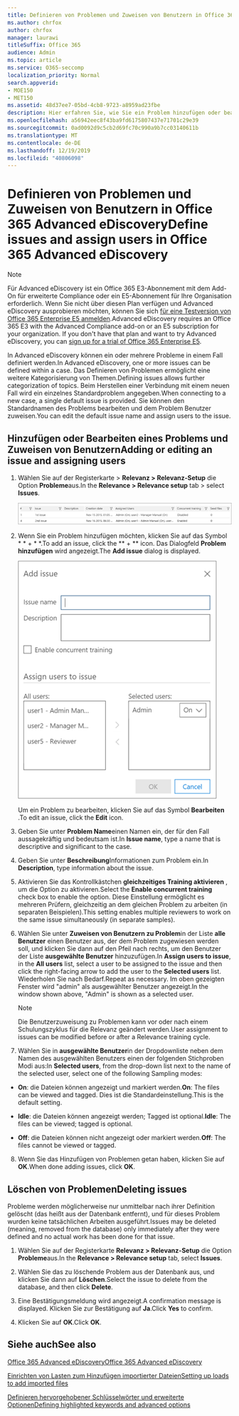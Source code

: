 ```yaml
---
title: Definieren von Problemen und Zuweisen von Benutzern in Office 365 Advanced eDiscovery
ms.author: chrfox
author: chrfox
manager: laurawi
titleSuffix: Office 365
audience: Admin
ms.topic: article
ms.service: O365-seccomp
localization_priority: Normal
search.appverid:
- MOE150
- MET150
ms.assetid: 48d37ee7-05bd-4cb8-9723-a8959ad23fbe
description: Hier erfahren Sie, wie Sie ein Problem hinzufügen oder bearbeiten, indem Sie ihm Benutzer zuweisen oder ein Problem für einen eDiscovery-Fall in Office 365 Advanced eDiscovery löschen.
ms.openlocfilehash: a56942eec8f43ba9fd6175807437e71701c29e39
ms.sourcegitcommit: 0ad0092d9c5cb2d69fc70c990a9b7cc03140611b
ms.translationtype: MT
ms.contentlocale: de-DE
ms.lasthandoff: 12/19/2019
ms.locfileid: "40806098"
---
```

# <a name="define-issues-and-assign-users-in-office-365-advanced-ediscovery"></a><span data-ttu-id="03728-103">Definieren von Problemen und Zuweisen von Benutzern in Office 365 Advanced eDiscovery</span><span class="sxs-lookup"><span data-stu-id="03728-103">Define issues and assign users in Office 365 Advanced eDiscovery</span></span>

> [!NOTE]
> <span data-ttu-id="03728-p101">Für Advanced eDiscovery ist ein Office 365 E3-Abonnement mit dem Add-On für erweiterte Compliance oder ein E5-Abonnement für Ihre Organisation erforderlich. Wenn Sie nicht über diesen Plan verfügen und Advanced eDiscovery ausprobieren möchten, können Sie sich [für eine Testversion von Office 365 Enterprise E5 anmelden](https://go.microsoft.com/fwlink/p/?LinkID=698279).</span><span class="sxs-lookup"><span data-stu-id="03728-p101">Advanced eDiscovery requires an Office 365 E3 with the Advanced Compliance add-on or an E5 subscription for your organization. If you don't have that plan and want to try Advanced eDiscovery, you can [sign up for a trial of Office 365 Enterprise E5](https://go.microsoft.com/fwlink/p/?LinkID=698279).</span></span> 
  
<span data-ttu-id="03728-106">In Advanced eDiscovery können ein oder mehrere Probleme in einem Fall definiert werden.</span><span class="sxs-lookup"><span data-stu-id="03728-106">In Advanced eDiscovery, one or more issues can be defined within a case.</span></span> <span data-ttu-id="03728-107">Das Definieren von Problemen ermöglicht eine weitere Kategorisierung von Themen.</span><span class="sxs-lookup"><span data-stu-id="03728-107">Defining issues allows further categorization of topics.</span></span> <span data-ttu-id="03728-108">Beim Herstellen einer Verbindung mit einem neuen Fall wird ein einzelnes Standardproblem angegeben.</span><span class="sxs-lookup"><span data-stu-id="03728-108">When connecting to a new case, a single default issue is provided.</span></span> <span data-ttu-id="03728-109">Sie können den Standardnamen des Problems bearbeiten und dem Problem Benutzer zuweisen.</span><span class="sxs-lookup"><span data-stu-id="03728-109">You can edit the default issue name and assign users to the issue.</span></span> 
  
## <a name="adding-or-editing-an-issue-and-assigning-users"></a><span data-ttu-id="03728-110">Hinzufügen oder Bearbeiten eines Problems und Zuweisen von Benutzern</span><span class="sxs-lookup"><span data-stu-id="03728-110">Adding or editing an issue and assigning users</span></span>

1. <span data-ttu-id="03728-111">Wählen Sie auf der Registerkarte \> **Relevanz \> Relevanz-Setup** die Option **Probleme**aus.</span><span class="sxs-lookup"><span data-stu-id="03728-111">In the **Relevance \> Relevance setup** tab \> select **Issues**.</span></span>
    
    ![Probleme beim Einrichten von Relevanz](media/dfd8f9ef-b167-4ed9-980e-00ae98a97169.png)
  
2. <span data-ttu-id="03728-113">Wenn Sie ein Problem hinzufügen möchten, klicken Sie auf das Symbol \* \* + \* \*.</span><span class="sxs-lookup"><span data-stu-id="03728-113">To add an issue, click the \*\* + \*\* icon.</span></span> <span data-ttu-id="03728-114">Das Dialogfeld **Problem hinzufügen** wird angezeigt.</span><span class="sxs-lookup"><span data-stu-id="03728-114">The **Add issue** dialog is displayed.</span></span> 
    
    ![Problem beim Hinzufügen des Relevanz-Setups](media/c8e94982-139a-472a-b85d-282f2d742046.png)
  
    <span data-ttu-id="03728-116">Um ein Problem zu bearbeiten, klicken Sie auf das Symbol **Bearbeiten** .</span><span class="sxs-lookup"><span data-stu-id="03728-116">To edit an issue, click the **Edit** icon.</span></span> 
    
3. <span data-ttu-id="03728-117">Geben Sie unter **Problem Name**einen Namen ein, der für den Fall aussagekräftig und bedeutsam ist.</span><span class="sxs-lookup"><span data-stu-id="03728-117">In **Issue name**, type a name that is descriptive and significant to the case.</span></span> 
    
4. <span data-ttu-id="03728-118">Geben Sie unter **Beschreibung**Informationen zum Problem ein.</span><span class="sxs-lookup"><span data-stu-id="03728-118">In **Description**, type information about the issue.</span></span>
    
5. <span data-ttu-id="03728-119">Aktivieren Sie das Kontrollkästchen **gleichzeitiges Training aktivieren** , um die Option zu aktivieren.</span><span class="sxs-lookup"><span data-stu-id="03728-119">Select the **Enable concurrent training** check box to enable the option.</span></span> <span data-ttu-id="03728-120">Diese Einstellung ermöglicht es mehreren Prüfern, gleichzeitig an dem gleichen Problem zu arbeiten (in separaten Beispielen).</span><span class="sxs-lookup"><span data-stu-id="03728-120">This setting enables multiple reviewers to work on the same issue simultaneously (in separate samples).</span></span> 
    
6. <span data-ttu-id="03728-121">Wählen Sie unter **Zuweisen von Benutzern zu Problem**in der Liste **alle Benutzer** einen Benutzer aus, der dem Problem zugewiesen werden soll, und klicken Sie dann auf den Pfeil nach rechts, um den Benutzer der Liste **ausgewählte Benutzer** hinzuzufügen.</span><span class="sxs-lookup"><span data-stu-id="03728-121">In **Assign users to issue**, in the **All users** list, select a user to be assigned to the issue and then click the right-facing arrow to add the user to the **Selected users** list.</span></span> <span data-ttu-id="03728-122">Wiederholen Sie nach Bedarf.</span><span class="sxs-lookup"><span data-stu-id="03728-122">Repeat as necessary.</span></span> <span data-ttu-id="03728-123">Im oben gezeigten Fenster wird "admin" als ausgewählter Benutzer angezeigt.</span><span class="sxs-lookup"><span data-stu-id="03728-123">In the window shown above, "Admin" is shown as a selected user.</span></span> 
    
    > [!NOTE]
    > <span data-ttu-id="03728-124">Die Benutzerzuweisung zu Problemen kann vor oder nach einem Schulungszyklus für die Relevanz geändert werden.</span><span class="sxs-lookup"><span data-stu-id="03728-124">User assignment to issues can be modified before or after a Relevance training cycle.</span></span> 
  
7. <span data-ttu-id="03728-125">Wählen Sie in **ausgewählte Benutzer**in der Dropdownliste neben dem Namen des ausgewählten Benutzers einen der folgenden Stichproben Modi aus:</span><span class="sxs-lookup"><span data-stu-id="03728-125">In **Selected users**, from the drop-down list next to the name of the selected user, select one of the following Sampling modes:</span></span> 
    
  - <span data-ttu-id="03728-126">**On**: die Dateien können angezeigt und markiert werden.</span><span class="sxs-lookup"><span data-stu-id="03728-126">**On**: The files can be viewed and tagged.</span></span> <span data-ttu-id="03728-127">Dies ist die Standardeinstellung.</span><span class="sxs-lookup"><span data-stu-id="03728-127">This is the default setting.</span></span>
    
  - <span data-ttu-id="03728-128">**Idle**: die Dateien können angezeigt werden; Tagged ist optional.</span><span class="sxs-lookup"><span data-stu-id="03728-128">**Idle**: The files can be viewed; tagged is optional.</span></span>
    
  - <span data-ttu-id="03728-129">**Off**: die Dateien können nicht angezeigt oder markiert werden.</span><span class="sxs-lookup"><span data-stu-id="03728-129">**Off**: The files cannot be viewed or tagged.</span></span>
    
8. <span data-ttu-id="03728-130">Wenn Sie das Hinzufügen von Problemen getan haben, klicken Sie auf **OK**.</span><span class="sxs-lookup"><span data-stu-id="03728-130">When done adding issues, click **OK**.</span></span>
    
## <a name="deleting-issues"></a><span data-ttu-id="03728-131">Löschen von Problemen</span><span class="sxs-lookup"><span data-stu-id="03728-131">Deleting issues</span></span>

<span data-ttu-id="03728-132">Probleme werden möglicherweise nur unmittelbar nach ihrer Definition gelöscht (das heißt aus der Datenbank entfernt), und für dieses Problem wurden keine tatsächlichen Arbeiten ausgeführt.</span><span class="sxs-lookup"><span data-stu-id="03728-132">Issues may be deleted (meaning, removed from the database) only immediately after they were defined and no actual work has been done for that issue.</span></span> 
  
1. <span data-ttu-id="03728-133">Wählen Sie auf der Registerkarte **Relevanz \> Relevanz-Setup** die Option **Probleme**aus.</span><span class="sxs-lookup"><span data-stu-id="03728-133">In the **Relevance \> Relevance setup** tab, select **Issues**.</span></span>
    
2. <span data-ttu-id="03728-134">Wählen Sie das zu löschende Problem aus der Datenbank aus, und klicken Sie dann auf **Löschen**.</span><span class="sxs-lookup"><span data-stu-id="03728-134">Select the issue to delete from the database, and then click **Delete**.</span></span>
    
3. <span data-ttu-id="03728-135">Eine Bestätigungsmeldung wird angezeigt.</span><span class="sxs-lookup"><span data-stu-id="03728-135">A confirmation message is displayed.</span></span> <span data-ttu-id="03728-136">Klicken Sie zur Bestätigung auf **Ja**.</span><span class="sxs-lookup"><span data-stu-id="03728-136">Click **Yes** to confirm.</span></span> 
    
4. <span data-ttu-id="03728-137">Klicken Sie auf **OK**.</span><span class="sxs-lookup"><span data-stu-id="03728-137">Click **OK**.</span></span>
    
## <a name="see-also"></a><span data-ttu-id="03728-138">Siehe auch</span><span class="sxs-lookup"><span data-stu-id="03728-138">See also</span></span>

[<span data-ttu-id="03728-139">Office 365 Advanced eDiscovery</span><span class="sxs-lookup"><span data-stu-id="03728-139">Office 365 Advanced eDiscovery</span></span>](office-365-advanced-ediscovery.md)
  
[<span data-ttu-id="03728-140">Einrichten von Lasten zum Hinzufügen importierter Dateien</span><span class="sxs-lookup"><span data-stu-id="03728-140">Setting up loads to add imported files</span></span>](set-up-loads-to-add-imported-files.md)
  
[<span data-ttu-id="03728-141">Definieren hervorgehobener Schlüsselwörter und erweiterte Optionen</span><span class="sxs-lookup"><span data-stu-id="03728-141">Defining highlighted keywords and advanced options</span></span>](define-highlighted-keywords-and-advanced-options.md)

